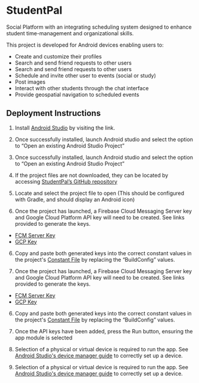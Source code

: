 # StudentPal 	

Social Platform with an integrating scheduling system designed to enhance student time-management and organizational skills.

This project is developed for Android devices enabling users to:
* Create and customize their profiles
* Search and send friend requests to other users
* Search and send friend requests to other users
* Schedule and invite other user to events (social or study)
* Post images
* Interact with other students through the chat interface
* Provide geospatial navigation to scheduled events

## Deployment Instructions
1.	Install [Android Studio](https://developer.android.com/studio) by visiting the link.

2.	Once successfully installed, launch Android studio and select the option to “Open an existing Android Studio Project”

2.	Once successfully installed, launch Android studio and select the option to “Open an existing Android Studio Project” 

3.	If the project files are not downloaded, they can be located by accessing [StudentPal’s GitHub repository](https://github.com/Ikram10/StudentPal_Repo)

4.	Locate and select the project file to open (This should be configured with Gradle, and should display an Android icon)

5.	Once the project has launched, a Firebase Cloud Messaging Server key and Google Cloud Platform API key will need to be created. See links provided to generate the keys.
* [FCM Server Key](https://firebase.google.com/docs/cloud-messaging/server)
* [GCP Key](https://cloud.google.com/docs/authentication/api-keys)

6.	Copy and paste both generated keys into the correct constant values in the project's
      [Constant File](https://github.com/Ikram10/StudentPal_Repo/blob/master/app/src/main/java/com/example/studentpal/common/Constants.kt) by replacing the “BuildConfig” values.

5.	Once the project has launched, a Firebase Cloud Messaging Server key and Google Cloud Platform API key will need to be created. See links provided to generate the keys. 
* [FCM Server Key](https://firebase.google.com/docs/cloud-messaging/server)
* [GCP Key](https://cloud.google.com/docs/authentication/api-keys) 

6.	Copy and paste both generated keys into the correct constant values in the project's 
[Constant File](https://github.com/Ikram10/StudentPal_Repo/blob/master/app/src/main/java/com/example/studentpal/common/Constants.kt) by replacing the “BuildConfig” values.

7.	Once the API keys have been added, press the Run button, ensuring the app module is selected

8.	Selection of a physical or virtual device is required to run the app. See [Android Studio's device manager guide](https://developer.android.com/studio/run/managing-avds) to correctly set up a device.

8.	Selection of a physical or virtual device is required to run the app. See [Android Studio's device manager guide](https://developer.android.com/studio/run/managing-avds) to correctly set up a device.


